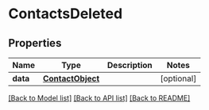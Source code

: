 # ContactsDeleted

## Properties
Name | Type | Description | Notes
------------ | ------------- | ------------- | -------------
**data** | [**ContactObject**](ContactObject.md) |  | [optional] 

[[Back to Model list]](../README.md#documentation-for-models) [[Back to API list]](../README.md#documentation-for-api-endpoints) [[Back to README]](../README.md)


